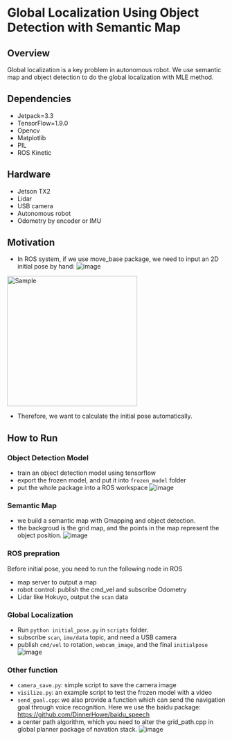 # Global Localization Using Object Detection with Semantic Map

## Overview
Global localization is a key problem in autonomous robot. We use semantic map and object detection to do the global localization with MLE method.

## Dependencies
* Jetpack=3.3
* TensorFlow=1.9.0
* Opencv
* Matplotlib
* PIL
* ROS Kinetic

## Hardware
* Jetson TX2
* Lidar
* USB camera
* Autonomous robot
* Odometry by encoder or IMU

## Motivation
* In ROS system, if we use move_base package, we need to input an 2D initial pose by hand:
![image](https://github.com/dongdonghy/global-localization-object-detection/raw/master/images/artificial.png)

<img src="https://github.com/dongdonghy/global-localization-object-detection/raw/master/images/artificial.png" alt="Sample"  width="300"/>


* Therefore, we want to calculate the initial pose automatically.


## How to Run

### Object Detection Model
* train an object detection model using tensorflow
* export the frozen model, and put it into `frozen_model` folder
* put the whole package into a ROS workspace
![image](https://github.com/dongdonghy/global-localization-object-detection/raw/master/images/object_detection.png)

### Semantic Map
* we build a semantic map with Gmapping and object detection.
* the backgroud is the grid map, and the points in the map represent the object position.
![image](https://github.com/dongdonghy/global-localization-object-detection/raw/master/images/semantic_map.png)

### ROS prepration
Before initial pose, you need to run the following node in ROS
* map server to output a map
* robot control: publish the cmd_vel and subscribe Odometry
* Lidar like Hokuyo, output the `scan` data

### Global Localization
* Run `python initial_pose.py` in `scripts` folder. 
* subscribe `scan`, `imu/data` topic, and need a USB camera
* publish `cmd/vel` to rotation, `webcam_image`, and the final `initialpose` 
![image](https://github.com/dongdonghy/global-localization-object-detection/raw/master/images/initial_pose.png)


### Other function
* `camera_save.py`: simple script to save the camera image
* `visilize.py`: an example script to test the frozen model with a video
* `send_goal.cpp`: we also provide a function which can send the navigation goal through voice recognition. Here we use the baidu package:
https://github.com/DinnerHowe/baidu_speech
* a center path algorithm, which you need to alter the grid_path.cpp in global planner package of navation stack.
![image](https://github.com/dongdonghy/global-localization-object-detection/raw/master/images/center_path.pnd)

